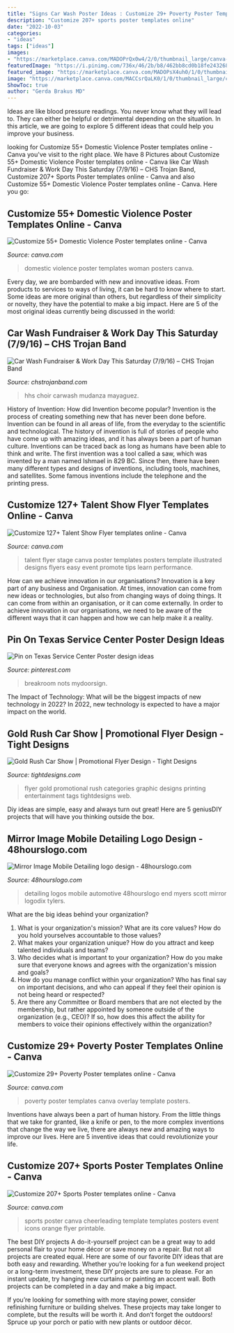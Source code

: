 ```yaml
---
title: "Signs Car Wash Poster Ideas : Customize 29+ Poverty Poster Templates Online"
description: "Customize 207+ sports poster templates online"
date: "2022-10-03"
categories:
- "ideas"
tags: ["ideas"]
images:
- "https://marketplace.canva.com/MADOPrQx0w4/2/0/thumbnail_large/canva-orange-sports-icons-cheerleading-poster-MADOPrQx0w4.jpg"
featuredImage: "https://i.pinimg.com/736x/46/2b/b8/462bb8cd0b18fe2432686d94f35cded4.jpg"
featured_image: "https://marketplace.canva.com/MADOPsX4uh0/1/0/thumbnail_large-1/canva-dark-teal-and-cream-color-overlay-poverty-poster-MADOPsX4uh0.jpg"
image: "https://marketplace.canva.com/MACCsrQaLK0/1/0/thumbnail_large/canva-illustrated-stage-talent-show-flyer-MACCsrQaLK0.jpg"
ShowToc: true
author: "Gerda Brakus MD"
---
```



Ideas are like blood pressure readings. You never know what they will lead to. They can either be helpful or detrimental depending on the situation. In this article, we are going to explore 5 different ideas that could help you improve your business.

	

		
looking for Customize 55+ Domestic Violence Poster templates online - Canva you've visit to the right place. We have 8 Pictures about Customize 55+ Domestic Violence Poster templates online - Canva like Car Wash Fundraiser &amp; Work Day This Saturday (7/9/16) – CHS Trojan Band, Customize 207+ Sports Poster templates online - Canva and also Customize 55+ Domestic Violence Poster templates online - Canva. Here you go:
		
    
## Customize 55+ Domestic Violence Poster Templates Online - Canva

<img loading=lazy src="https://marketplace.canva.com/MACOb_Exnr4/1/0/thumbnail_large/canva-woman-lips-photo-domestic-violence-poster-MACOb_Exnr4.jpg" onerror="this.onerror=null;this.src='https://tse2.mm.bing.net/th?id=OIP.jlfvxAYsj3XOrkaV9FI0vwAAAA&amp;pid=15.1';" alt="Customize 55+ Domestic Violence Poster templates online - Canva">

_Source: canva.com_

>domestic violence poster templates woman posters canva. 

	

Every day, we are bombarded with new and innovative ideas. From products to services to ways of living, it can be hard to know where to start. Some ideas are more original than others, but regardless of their simplicity or novelty, they have the potential to make a big impact. Here are 5 of the most original ideas currently being discussed in the world: 

    
## Car Wash Fundraiser &amp; Work Day This Saturday (7/9/16) – CHS Trojan Band

<img loading=lazy src="https://chstrojanband.files.wordpress.com/2016/07/carwash.jpg?w=667&amp;h=246" onerror="this.onerror=null;this.src='https://tse4.mm.bing.net/th?id=OIP.X83JPHJACMqrK7cxnYl27gHaCu&amp;pid=15.1';" alt="Car Wash Fundraiser &amp; Work Day This Saturday (7/9/16) – CHS Trojan Band">

_Source: chstrojanband.com_

>hhs choir carwash mudanza mayaguez. 

	

History of Invention: How did Invention become popular?
Invention is the process of creating something new that has never been done before. Invention can be found in all areas of life, from the everyday to the scientific and technological. The history of invention is full of stories of people who have come up with amazing ideas, and it has always been a part of human culture. Inventions can be traced back as long as humans have been able to think and write. The first invention was a tool called a saw, which was invented by a man named Ishmael in 829 BC. Since then, there have been many different types and designs of inventions, including tools, machines, and satellites. Some famous inventions include the telephone and the printing press.

    
## Customize 127+ Talent Show Flyer Templates Online - Canva

<img loading=lazy src="https://marketplace.canva.com/MACCsrQaLK0/1/0/thumbnail_large/canva-illustrated-stage-talent-show-flyer-MACCsrQaLK0.jpg" onerror="this.onerror=null;this.src='https://tse3.mm.bing.net/th?id=OIP.Gdbn9o4O0ANtDuss3qCeZwAAAA&amp;pid=15.1';" alt="Customize 127+ Talent Show Flyer templates online - Canva">

_Source: canva.com_

>talent flyer stage canva poster templates posters template illustrated designs flyers easy event promote tips learn performance. 

	

How can we achieve innovation in our organisations?
Innovation is a key part of any business and Organisation. At times, innovation can come from new ideas or technologies, but also from changing ways of doing things. It can come from within an organisation, or it can come externally. In order to achieve innovation in our organisations, we need to be aware of the different ways that it can happen and how we can help make it a reality.

    
## Pin On Texas Service Center Poster Design Ideas

<img loading=lazy src="https://i.pinimg.com/736x/46/2b/b8/462bb8cd0b18fe2432686d94f35cded4.jpg" onerror="this.onerror=null;this.src='https://tse4.mm.bing.net/th?id=OIP.hJC54YI7vdbbXiS4ZggufAHaKN&amp;pid=15.1';" alt="Pin on Texas Service Center Poster design ideas">

_Source: pinterest.com_

>breakroom nots mydoorsign. 

	

The Impact of Technology: What will be the biggest impacts of new technology in 2022?
In 2022, new technology is expected to have a major impact on the world.

    
## Gold Rush Car Show | Promotional Flyer Design - Tight Designs

<img loading=lazy src="https://tightdesigns.com/web-graphic-design/wp-content/uploads/2011/04/flyer-22.jpg" onerror="this.onerror=null;this.src='https://tse2.mm.bing.net/th?id=OIP.CSdw3PUlqRh0dM7X2tQfUQHaLH&amp;pid=15.1';" alt="Gold Rush Car Show | Promotional Flyer Design - Tight Designs">

_Source: tightdesigns.com_

>flyer gold promotional rush categories graphic designs printing entertainment tags tightdesigns web. 

	

Diy ideas are simple, easy and always turn out great! Here are 5 geniusDIY projects that will have you thinking outside the box.

    
## Mirror Image Mobile Detailing Logo Design - 48hourslogo.com

<img loading=lazy src="https://www.48hourslogo.com/48hourslogo_data/2015/02/10/2015021000445419637.png" onerror="this.onerror=null;this.src='https://tse1.mm.bing.net/th?id=OIP.yXjFsIzmxahVCSM-do1-RwAAAA&amp;pid=15.1';" alt="Mirror Image Mobile Detailing logo design - 48hourslogo.com">

_Source: 48hourslogo.com_

>detailing logos mobile automotive 48hourslogo end myers scott mirror logodix tylers. 

	

What are the big ideas behind your organization?
1. What is your organization's mission? What are its core values? How do you hold yourselves accountable to those values?
2. What makes your organization unique? How do you attract and keep talented individuals and teams?
3. Who decides what is important to your organization? How do you make sure that everyone knows and agrees with the organization's mission and goals?
4. How do you manage conflict within your organization? Who has final say on important decisions, and who can appeal if they feel their opinion is not being heard or respected?
5. Are there any Committee or Board members that are not elected by the membership, but rather appointed by someone outside of the organization (e.g., CEO)? If so, how does this affect the ability for members to voice their opinions effectively within the organization?

    
## Customize 29+ Poverty Poster Templates Online - Canva

<img loading=lazy src="https://marketplace.canva.com/MADOPsX4uh0/1/0/thumbnail_large-1/canva-dark-teal-and-cream-color-overlay-poverty-poster-MADOPsX4uh0.jpg" onerror="this.onerror=null;this.src='https://tse1.mm.bing.net/th?id=OIP.4_56Lh0NfQQPNXc17Y2cIQAAAA&amp;pid=15.1';" alt="Customize 29+ Poverty Poster templates online - Canva">

_Source: canva.com_

>poverty poster templates canva overlay template posters. 

	

Inventions have always been a part of human history. From the little things that we take for granted, like a knife or pen, to the more complex inventions that change the way we live, there are always new and amazing ways to improve our lives. Here are 5 inventive ideas that could revolutionize your life.

    
## Customize 207+ Sports Poster Templates Online - Canva

<img loading=lazy src="https://marketplace.canva.com/MADOPrQx0w4/2/0/thumbnail_large/canva-orange-sports-icons-cheerleading-poster-MADOPrQx0w4.jpg" onerror="this.onerror=null;this.src='https://tse4.mm.bing.net/th?id=OIP.aOniB_k91NMlWro7MIaAtAAAAA&amp;pid=15.1';" alt="Customize 207+ Sports Poster templates online - Canva">

_Source: canva.com_

>sports poster canva cheerleading template templates posters event icons orange flyer printable. 

	

The best DIY projects
A do-it-yourself project can be a great way to add personal flair to your home décor or save money on a repair. But not all projects are created equal. Here are some of our favorite DIY ideas that are both easy and rewarding.
Whether you’re looking for a fun weekend project or a long-term investment, these DIY projects are sure to please. For an instant update, try hanging new curtains or painting an accent wall. Both projects can be completed in a day and make a big impact.

If you’re looking for something with more staying power, consider refinishing furniture or building shelves. These projects may take longer to complete, but the results will be worth it. And don’t forget the outdoors! Spruce up your porch or patio with new plants or outdoor décor.

